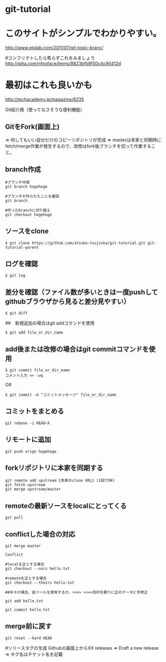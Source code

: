 # git-tutorial

# このサイトがシンプルでわかりやすい。
http://www.eiplab.com/2011/07/git-topic-branc/

#コンフリクトしたら焦らずこれをみましょう
http://qiita.com/nfnoface/items/8823bfb8f50c4c90412d

# 最初はこれも良いかも
http://techacademy.jp/magazine/6235


Git紹介用（使ってなさそうな便利機能）

## GitをFork(画面上)
=> 何してもいい自分だけのコピーリポジトリが完成
=> masterは本家と同期時にfetch/merge作業が発生するので、改修はfork後ブランチを切って作業すること。

## branch作成

```
#ブランチ作成
git branch hogehoge

#ブランチが作られたことを確認
git branch

#作ったbranchに切り替え
git checkout hogehoge

```

## ソースをclone

```
$ git clone https://github.com/atsuko-tsujioka/git-tutorial.git git-tutorial-parent
```

## ログを確認

```
$ git log
```

## 差分を確認（ファイル数が多いときは一度pushしてgithubブラウザから見ると差分見やすい）

```
$ git diff
```

##　新規追加の場合はgit addコマンドを使用

```
$ git add file_or_dir_name
```

## add後または改修の場合はgit commitコマンドを使用

```
$ git commit file_or_dir_name
コメント入力 => :wq
```

OR

```
$ git commit -m "コミットメッセージ" file_or_dir_name
```

## コミットをまとめる
 
```
git rebase -i HEAD~X
```

## リモートに追加

```
git push orign hogehoge
```

## forkリポジトリに本家を同期する

```
git remote add upstream {本家のclone URL} (1回でOK)
git fetch upstream
git merge upstream/master

```

## remoteの最新ソースをlocalにとってくる

```
git pull
```

## conflictした場合の対応

```
git merge master

Conflict

#localを正とする場合
git checkout --ours hello.txt

#remoteを正とする場合
git checkout --theirs hello.txt

##半々の場合、各ツールを使用するか、>>>> <<<<目印を頼りに正のデータに手修正

git add hello.txt

git commit hello.txt
```

## merge前に戻す

```
git reset --hard HEAD
```


#リリースタグの生成
Githubの画面上からXX releases => Draft a new release => タグ名はチケット名を記載
